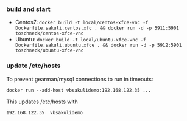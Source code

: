 ### build and start
* Centos7: 
  `docker build -t local/centos-xfce-vnc -f  Dockerfile.sakuli.centos.xfc . && docker run -d -p 5911:5901 toschneck/centos-xfce-vnc`
* Ubuntu:
  `docker build -t local/ubuntu-xfce-vnc -f Dockerfile.sakuli.ubuntu.xfce . && docker run -d -p 5912:5901 toschneck/ubuntu-xfce-vnc`

### update /etc/hosts 

To prevent gearman/mysql connections to run in timeouts: 

    docker run --add-host vbsakulidemo:192.168.122.35 ...

This updates /etc/hosts with 

    192.168.122.35  vbsakulidemo
